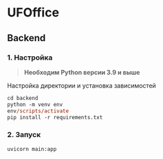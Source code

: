 # UFOffice

## Backend

### 1. Настройка

>  **Необходим Python версии 3.9 и выше**

Настройка директории и установка зависимостей

```ps
cd backend
python -m venv env
env/scripts/activate
pip install -r requirements.txt
```

### 2. Запуск 
```console
uvicorn main:app
```
